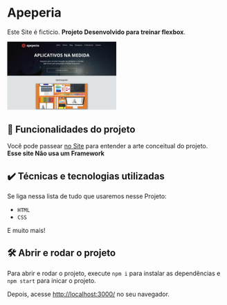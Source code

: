 # Apeperia

Este Site é ficticio. 
<b>Projeto Desenvolvido para treinar flexbox</b>.

<img src="apeperia.png" alt="Imagem da apeperia" width="50%">


## 🔨 Funcionalidades do projeto

Você pode passear <a href="https://projeto-apeperia-liart.vercel.app/">no Site</a> para entender a arte conceitual do projeto.<br>
<b>Esse site Não usa um Framework </b>

## ✔️ Técnicas e tecnologias utilizadas

Se liga nessa lista de tudo que usaremos nesse Projeto:

- `HTML`
- `CSS`

E muito mais!

## 🛠️ Abrir e rodar o projeto

Para abrir e rodar o projeto, execute `npm i` para instalar as dependências e `npm start` para inicar o projeto.

Depois, acesse <a href="http://localhost:3000/">http://localhost:3000/</a> no seu navegador.
